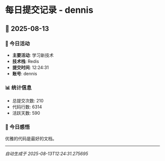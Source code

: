 # 每日提交记录 - dennis

## 📅 2025-08-13

### 🎯 今日活动
- **主要活动**: 学习新技术
- **技术栈**: Redis
- **提交时间**: 12:24:31
- **账号**: dennis

### 📊 统计信息
- 总提交次数: 210
- 代码行数: 6314
- 活跃天数: 590

### 💭 今日感悟
优雅的代码是最好的文档。

---
*自动生成于 2025-08-13T12:24:31.275695*

